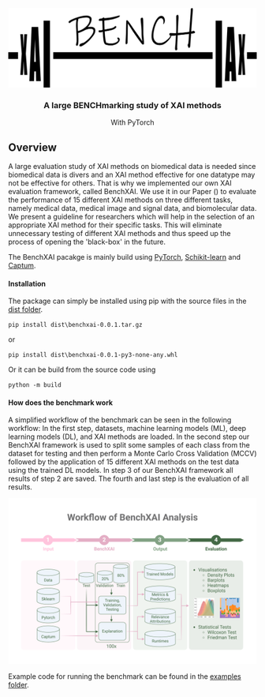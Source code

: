 <div align="center">
  <img width="550" src=images/BenchXAI_Logo.png>
<h3><b>A large BENCHmarking study of XAI methods</b></h3>
With PyTorch
</div>

## Overview
A large evaluation study of XAI methods on biomedical data is needed since biomedical data is divers and an XAI method 
effective for one datatype may not be effective for others. That is why we implemented our own XAI evaluation framework, 
called BenchXAI. We use it in our Paper () to evaluate the performance of 15 different XAI methods on three different tasks, 
namely medical data, medical image and signal data, and biomolecular data. We present a guideline for researchers which will 
help in the selection of an appropriate XAI method for their specific tasks. This will eliminate unnecessary testing of different 
XAI methods and thus speed up the process of opening the 'black-box' in the future. 

The BenchXAI pacakge is mainly build using [PyTorch](https://pytorch.org/), 
[Schikit-learn](https://scikit-learn.org/stable/) and [Captum](https://captum.ai/).

#### Installation
The package can simply be installed using pip with the source files in the [dist folder](). 
````commandline
pip install dist\benchxai-0.0.1.tar.gz
````
or 
````commandline
pip install dist\benchxai-0.0.1-py3-none-any.whl
````
Or it can be build from the source code using 
````commandline
python -m build
````

#### How does the benchmark work
A simplified workflow of the benchmark can be seen in the following workflow:
In the first step, datasets, machine learning models (ML), deep learning models (DL), and XAI methods are loaded. 
In the second step our BenchXAI framework is used to split some samples of each class from the dataset for testing 
and then perform a Monte Carlo Cross Validation (MCCV) followed by the application of 15 different XAI methods on the 
test data using the trained DL models. In step 3 of our BenchXAI framework all results of step 2 are saved. 
The fourth and last step is the evaluation of all results.

<div align="center">
  <img width="850" src=images/BenchXAI_Workflow.png>
</div>

Example code for running the benchmark can be found in the [examples folder](/examples/).
